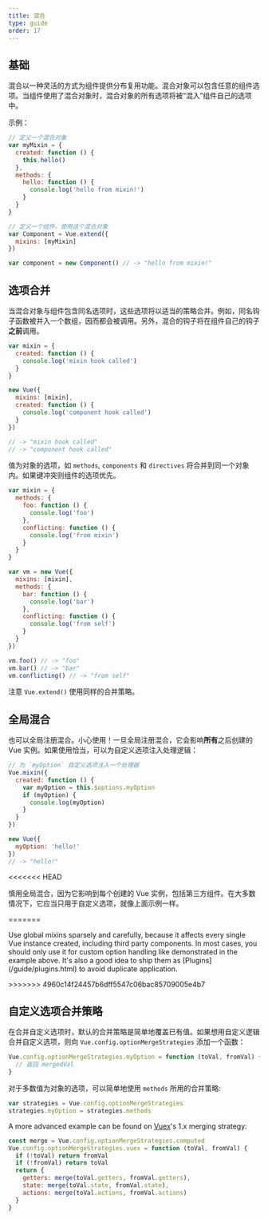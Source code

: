 ```yaml
---
title: 混合
type: guide
order: 17
---
```


## 基础

混合以一种灵活的方式为组件提供分布复用功能。混合对象可以包含任意的组件选项。当组件使用了混合对象时，混合对象的所有选项将被“混入”组件自己的选项中。

示例：

``` js
// 定义一个混合对象
var myMixin = {
  created: function () {
    this.hello()
  },
  methods: {
    hello: function () {
      console.log('hello from mixin!')
    }
  }
}

// 定义一个组件，使用这个混合对象
var Component = Vue.extend({
  mixins: [myMixin]
})

var component = new Component() // -> "hello from mixin!"
```

## 选项合并

当混合对象与组件包含同名选项时，这些选项将以适当的策略合并。例如，同名钩子函数被并入一个数组，因而都会被调用。另外，混合的钩子将在组件自己的钩子**之前**调用。

``` js
var mixin = {
  created: function () {
    console.log('mixin hook called')
  }
}

new Vue({
  mixins: [mixin],
  created: function () {
    console.log('component hook called')
  }
})

// -> "mixin hook called"
// -> "component hook called"
```

值为对象的选项，如 `methods`, `components` 和 `directives` 将合并到同一个对象内。如果键冲突则组件的选项优先。

``` js
var mixin = {
  methods: {
    foo: function () {
      console.log('foo')
    },
    conflicting: function () {
      console.log('from mixin')
    }
  }
}

var vm = new Vue({
  mixins: [mixin],
  methods: {
    bar: function () {
      console.log('bar')
    },
    conflicting: function () {
      console.log('from self')
    }
  }
})

vm.foo() // -> "foo"
vm.bar() // -> "bar"
vm.conflicting() // -> "from self"
```

注意 `Vue.extend()` 使用同样的合并策略。

## 全局混合

也可以全局注册混合。小心使用！一旦全局注册混合，它会影响**所有**之后创建的 Vue 实例。如果使用恰当，可以为自定义选项注入处理逻辑：

``` js
// 为 `myOption` 自定义选项注入一个处理器
Vue.mixin({
  created: function () {
    var myOption = this.$options.myOption
    if (myOption) {
      console.log(myOption)
    }
  }
})

new Vue({
  myOption: 'hello!'
})
// -> "hello!"
```

<<<<<<< HEAD
<p class="tip">慎用全局混合，因为它影响到每个创建的 Vue 实例，包括第三方组件。在大多数情况下，它应当只用于自定义选项，就像上面示例一样。</p>
=======
<p class="tip">Use global mixins sparsely and carefully, because it affects every single Vue instance created, including third party components. In most cases, you should only use it for custom option handling like demonstrated in the example above. It's also a good idea to ship them as [Plugins](/guide/plugins.html) to avoid duplicate application.</p>
>>>>>>> 4960c14f24457b6dff5547c06bac85709005e4b7

## 自定义选项合并策略

在合并自定义选项时，默认的合并策略是简单地覆盖已有值。如果想用自定义逻辑合并自定义选项，则向 `Vue.config.optionMergeStrategies` 添加一个函数：

``` js
Vue.config.optionMergeStrategies.myOption = function (toVal, fromVal) {
  // 返回 mergedVal
}
```

对于多数值为对象的选项，可以简单地使用 `methods` 所用的合并策略:

``` js
var strategies = Vue.config.optionMergeStrategies
strategies.myOption = strategies.methods
```

A more advanced example can be found on [Vuex](https://github.com/vuejs/vuex)'s 1.x merging strategy:

``` js
const merge = Vue.config.optionMergeStrategies.computed
Vue.config.optionMergeStrategies.vuex = function (toVal, fromVal) {
  if (!toVal) return fromVal
  if (!fromVal) return toVal
  return {
    getters: merge(toVal.getters, fromVal.getters),
    state: merge(toVal.state, fromVal.state),
    actions: merge(toVal.actions, fromVal.actions)
  }
}
```
